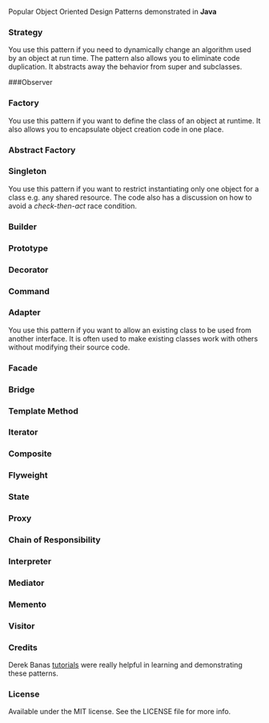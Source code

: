 Popular Object Oriented Design Patterns demonstrated in **Java**

### Strategy
You use this pattern if you need to dynamically change an algorithm used by an object at run time. The pattern also allows you to eliminate code duplication. It abstracts away the behavior from super and subclasses.

###Observer

### Factory
You use this pattern if you want to define the class of an object at runtime. It also allows you to encapsulate object creation code in one place.

### Abstract Factory

### Singleton
You use this pattern if you want to restrict instantiating only one object for a class e.g. any shared resource. The code also has a discussion on how to avoid a *check-then-act* race condition.

### Builder

### Prototype

### Decorator

### Command

### Adapter
You use this pattern if you want to allow an existing class to be used from another interface. It is often used to make existing classes work with others without modifying their source code.

### Facade

### Bridge

### Template Method

### Iterator

### Composite

### Flyweight

### State

### Proxy

### Chain of Responsibility

### Interpreter

### Mediator

### Memento

### Visitor

### Credits
Derek Banas [tutorials](https://www.youtube.com/playlist?list=PLF206E906175C7E07) were really helpful in learning and demonstrating these patterns.

### License
Available under the MIT license. See the LICENSE file for more info.


